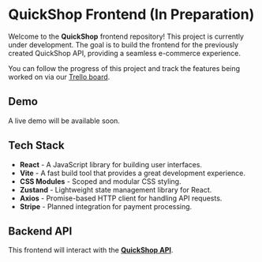 # QuickShop Frontend (In Preparation)

Welcome to the **QuickShop** frontend repository! This project is currently under development. The goal is to build the frontend for the previously created QuickShop API, providing a seamless e-commerce experience.

You can follow the progress of this project and track the features being worked on via our [Trello board](https://trello.com/invite/b/66ead570aa27e521bc7aaba9/ATTIb20477a065a154a10f30828e57926106FFDD6F73/quickshop-frontend).

## Demo

<!-- A demo of the project is available at [**QuickShop Frontend**](https://quick-shop-frontend-sandy.vercel.app/). -->
A live demo will be available soon.

## Tech Stack

- **React** - A JavaScript library for building user interfaces.
- **Vite** - A fast build tool that provides a great development experience.
- **CSS Modules** - Scoped and modular CSS styling.
- **Zustand** - Lightweight state management library for React.
- **Axios** - Promise-based HTTP client for handling API requests.
- **Stripe** - Planned integration for payment processing.

## Backend API

This frontend will interact with the [**QuickShop API**](https://github.com/cezarszl/QuickShopAPI).


